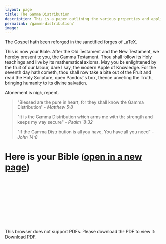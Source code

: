 ```yaml
---
layout: page
title: The Gamma Distribution
description: This is a paper outlining the various properties and applications of the gamma distribution.
permalink: /gamma-distribution/
image:
---
```


The Gospel hath been reforged in the sanctified forges of LaTeX.

This is now your Bible. After the Old Testament and the New Testament, we hereby present to you, the Gamma Testament. Thou shall follow its Holy teachings and live by its mathematical axioms. May you be enlightened by the fruit of our labour, dare I say, the modern Apple of Knowledge. For the seventh day hath cometh, thou shall now take a bite out of the Fruit and read the Holy Scripture, open Pandora's box, thence unveiling the Truth, bringing humanity to its divine salvation.

Atonement is nigh, repent.

> "Blessed are the pure in heart, for they shall know the Gamma Distribution" - _Matthew 5:8_
>
> "It is the Gamma Distribution which arms me with the strength and keeps my way secure" - _Psalm 18:32_
>
> "If the Gamma Distribution is all you have, You have all you need" - _John 14:8_

# Here is your Bible ([open in a new page](The_gamma_distribution.pdf))

<object data="The_gamma_distribution.pdf" type="application/pdf" width="980px" height="700px">
    <embed src="The_gamma_distribution.pdf">
        <p>This browser does not support PDFs. Please download the PDF to view it: <a href="The_gamma_distribution.pdf">Download PDF</a>.</p>
    </embed>
</object>
